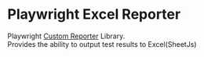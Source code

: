 # Playwright Excel Reporter
Playwright [Custom Reporter](https://playwright.dev/docs/test-reporters) Library.  
Provides the ability to output test results to Excel(SheetJs)